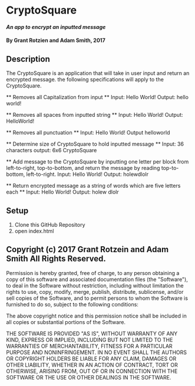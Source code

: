# CryptoSquare

#### _An app to encrypt an inputted message_

#### By **Grant Rotzien** and **Adam Smith**, 2017

## Description

The CryptoSquare is an application that will take in user input and return an  encrypted message. the following specifications will apply to the CryptoSquare.

** Removes all Capitalization from input **
  Input: Hello World!
  Output: hello world!


** Removes all spaces from inputted string **
  Input: Hello World!
  Output: HelloWorld!

** Removes all punctuation **
  Input: Hello World!
  Output helloworld  

** Determine size of CryptoSquare to hold inputted message **
  Input: 36 characters
  output: 6x6 CryptoSquare

** Add message to the CryptoSquare by inputting one letter per block from left-to-right, top-to-bottom, and return the message by reading top-to-bottom, left-to-right.
  Input: Hello World!
  Output: holewdlolr

** Return encrypted message as a string of words which are five letters each **
  Input: Hello World!
  Output: holew dlolr



## Setup

1. Clone this GitHub Repository
2. open index.html

## Copyright (c) 2017 Grant Rotzein and Adam Smith All Rights Reserved.

Permission is hereby granted, free of charge, to any person obtaining a copy of this software and associated documentation files (the "Software"), to deal in the Software without restriction, including without limitation the rights to use, copy, modify, merge, publish, distribute, sublicense, and/or sell copies of the Software, and to permit persons to whom the Software is furnished to do so, subject to the following conditions:

The above copyright notice and this permission notice shall be included in all copies or substantial portions of the Software.

THE SOFTWARE IS PROVIDED "AS IS", WITHOUT WARRANTY OF ANY KIND, EXPRESS OR IMPLIED, INCLUDING BUT NOT LIMITED TO THE WARRANTIES OF MERCHANTABILITY, FITNESS FOR A PARTICULAR PURPOSE AND NONINFRINGEMENT. IN NO EVENT SHALL THE AUTHORS OR COPYRIGHT HOLDERS BE LIABLE FOR ANY CLAIM, DAMAGES OR OTHER LIABILITY, WHETHER IN AN ACTION OF CONTRACT, TORT OR OTHERWISE, ARISING FROM, OUT OF OR IN CONNECTION WITH THE SOFTWARE OR THE USE OR OTHER DEALINGS IN THE SOFTWARE.
